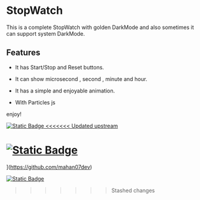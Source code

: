 # StopWatch
This is a complete StopWatch with golden DarkMode and also sometimes it can support system DarkMode.

## Features
+ It has Start/Stop and Reset buttons.

+ It can show microsecond , second , minute and hour.

+ It has a simple and enjoyable animation.

+ With Particles js

enjoy!

[![Static Badge](https://img.shields.io/badge/Follow-Me?style=for-the-badget&logo=github&label=Github&labelColor=black&link=https%3A%2F%2Fgithub.com%2Fmahan07dev)
<<<<<<< Updated upstream
](https://github.com/mahan-07)

[![Static Badge](https://img.shields.io/badge/Pages-black?logo=GitHub%20Pages&label=GitHub&labelColor=gray)](https://mahan07dev.github.io/myprojects/)
=======
](https://github.com/mahan07dev)

[![Static Badge](https://img.shields.io/badge/Pages-black?logo=GitHub%20Pages&label=GitHub&labelColor=gray)](https://mahan07dev.github.io/myprojects/)
>>>>>>> Stashed changes
